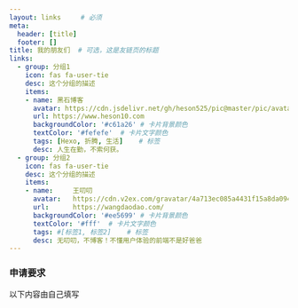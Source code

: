 ```yaml
---
layout: links     # 必须
meta: 
  header: [title]
  footer: []
title: 我的朋友们  # 可选，这是友链页的标题
links:
  - group: 分组1
    icon: fas fa-user-tie
    desc: 这个分组的描述
    items:
    - name: 黑石博客
      avatar: https://cdn.jsdelivr.net/gh/heson525/pic@master/pic/avatar03.png
      url: https://www.heson10.com
      backgroundColor: '#c61a26' # 卡片背景颜色
      textColor: '#fefefe'  # 卡片文字颜色
      tags: [Hexo, 折腾, 生活]    # 标签
      desc: 人生在勤，不索何获。
  - group: 分组2
    icon: fas fa-user-tie
    desc: 这个分组的描述
    items:
    - name:     王叨叨
      avatar:   https://cdn.v2ex.com/gravatar/4a713ec085a4431f15a8da0942656713?s=35&r=G&d=
      url:      https://wangdaodao.com/
      backgroundColor: '#ee5699' # 卡片背景颜色
      textColor: '#fff'  # 卡片文字颜色
      tags: #[标签1, 标签2]    # 标签
      desc: 无叨叨，不博客！不懂用户体验的前端不是好爸爸
---
```



### 申请要求

以下内容由自己填写